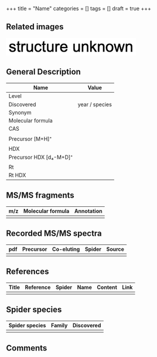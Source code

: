 +++
title = "Name"
categories = []
tags = []
draft = true
+++

## Related images

![](/img/2.png)

## General Description

| Name                    | Value          |
|-------------------------|----------------|
| Level                   |                |
| Discovered              | year / species |
| Synonym                 |                |
| Molecular formula       |                |
| CAS                     |                |
|                         |                |
| Precursor [M+H]⁺        |                |
|                         |                |
| HDX                     |                |
| Precursor HDX [d₄-M+D]⁺ |                |
|                         |                |
| Rt                      |                |
| Rt HDX                  |                |

## MS/MS fragments

| m/z | Molecular formula | Annotation |
|-----|-------------------|------------|
|     |                   |            |

## Recorded MS/MS spectra

| pdf | Precursor | Co-eluting | Spider | Source |
|-----|-----------|------------|--------|--------|
|     |           |            |        |        |

## References

| Title | Reference | Spider | Name | Content | Link |
|-------|-----------|--------|------|---------|------|
|       |           |        |      |         |      |

## Spider species

| Spider species | Family | Discovered |
|----------------|--------|------------|
|                |        |            |

## Comments
